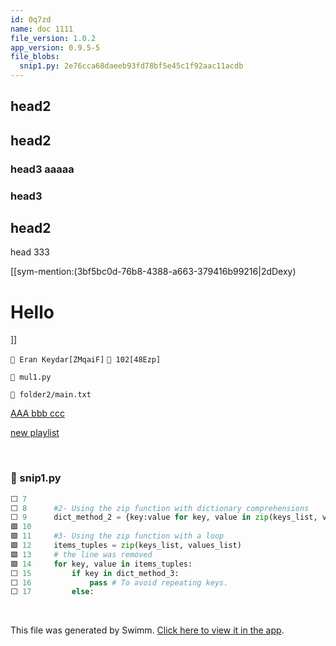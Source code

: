 ```yaml
---
id: 0q7zd
name: doc 1111
file_version: 1.0.2
app_version: 0.9.5-5
file_blobs:
  snip1.py: 2e76cca68daeeb93fd78bf5e45c1f92aac11acdb
---
```


## head2

## head2

### head3 aaaaa

### head3

## head2

head 333

\[\[sym-mention:(3bf5bc0d-76b8-4388-a663-379416b99216|2dDexy)<h1>Hello</h1>\]\]

`👤 Eran Keydar[ZMqaiF]` `👤 102[48Ezp]`

`📄 mul1.py`

`📄 folder2/main.txt`

[AAA bbb ccc](aaa-bbb-ccc.0r9qv.sw.md)

[new playlist](new-playlist.qllgu.pl.sw.md)

<br/>



<!-- NOTE-swimm-snippet: the lines below link your snippet to Swimm -->
### 📄 snip1.py
```python
⬜ 7      
⬜ 8      #2- Using the zip function with dictionary comprehensions
⬜ 9      dict_method_2 = {key:value for key, value in zip(keys_list, values_list)}
🟩 10     
🟩 11     #3- Using the zip function with a loop
🟩 12     items_tuples = zip(keys_list, values_list) 
🟩 13     # the line was removed
🟩 14     for key, value in items_tuples: 
⬜ 15         if key in dict_method_3: 
⬜ 16             pass # To avoid repeating keys.
⬜ 17         else: 
```

<br/>

This file was generated by Swimm. [Click here to view it in the app](http://localhost:5000/repos/Z2l0aHViJTNBJTNBdDElM0ElM0FlcmFuLXN3aW1t/docs/0q7zd).